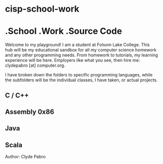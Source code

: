 cisp-school-work
================

# .School .Work .Source Code
Welcome to my playground! I am a student at Folsom Lake College. This hub will be
my educational sandbox for all my computer science homework and any other 
programming needs. From homework to tutorials, my learning experience will be here. 
Employers like what you see, then hire me: clydepabro [at] computer.org. 

I have broken down the folders to specific programming languages, while the subfolders
will be the individual classes, I have taken, or actual projects.

## C / C++

## Assembly 0x86

## Java

## Scala


Author: Clyde Pabro